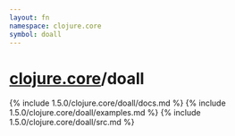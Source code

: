 ```yaml
---
layout: fn
namespace: clojure.core
symbol: doall
---
```


# [clojure.core](../)/doall

{% include 1.5.0/clojure.core/doall/docs.md %}
{% include 1.5.0/clojure.core/doall/examples.md %}
{% include 1.5.0/clojure.core/doall/src.md %}

